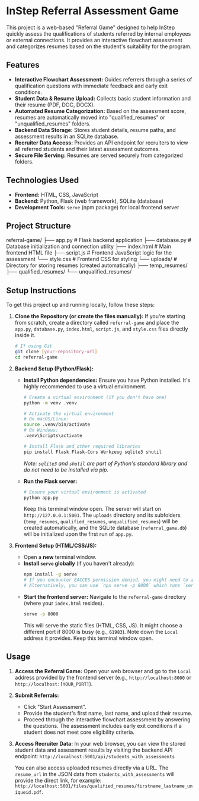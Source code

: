 # InStep Referral Assessment Game

This project is a web-based "Referral Game" designed to help InStep quickly assess the qualifications of students referred by internal employees or external connections. It provides an interactive flowchart assessment and categorizes resumes based on the student's suitability for the program.

## Features

* **Interactive Flowchart Assessment:** Guides referrers through a series of qualification questions with immediate feedback and early exit conditions.
* **Student Data & Resume Upload:** Collects basic student information and their resume (PDF, DOC, DOCX).
* **Automated Resume Categorization:** Based on the assessment score, resumes are automatically moved into "qualified_resumes" or "unqualified_resumes" folders.
* **Backend Data Storage:** Stores student details, resume paths, and assessment results in an SQLite database.
* **Recruiter Data Access:** Provides an API endpoint for recruiters to view all referred students and their latest assessment outcomes.
* **Secure File Serving:** Resumes are served securely from categorized folders.

## Technologies Used

* **Frontend:** HTML, CSS, JavaScript
* **Backend:** Python, Flask (web framework), SQLite (database)
* **Development Tools:** `serve` (npm package) for local frontend server

## Project Structure

referral-game/
├── app.py                # Flask backend application
├── database.py           # Database initialization and connection utility
├── index.html            # Main frontend HTML file
├── script.js             # Frontend JavaScript logic for the assessment
└── style.css             # Frontend CSS for styling
└── uploads/              # Directory for storing resumes (created automatically)
├── temp_resumes/
├── qualified_resumes/
└── unqualified_resumes/


## Setup Instructions

To get this project up and running locally, follow these steps:

1.  **Clone the Repository (or create the files manually):**
    If you're starting from scratch, create a directory called `referral-game` and place the `app.py`, `database.py`, `index.html`, `script.js`, and `style.css` files directly inside it.

    ```bash
    # If using Git
    git clone [your-repository-url]
    cd referral-game
    ```

2.  **Backend Setup (Python/Flask):**

    * **Install Python dependencies:** Ensure you have Python installed. It's highly recommended to use a virtual environment.
        ```bash
        # Create a virtual environment (if you don't have one)
        python -m venv .venv

        # Activate the virtual environment
        # On macOS/Linux:
        source .venv/bin/activate
        # On Windows:
        .venv\Scripts\activate

        # Install Flask and other required libraries
        pip install Flask Flask-Cors Werkzeug sqlite3 shutil
        ```
        *Note: `sqlite3` and `shutil` are part of Python's standard library and do not need to be installed via pip.*

    * **Run the Flask server:**
        ```bash
        # Ensure your virtual environment is activated
        python app.py
        ```
        Keep this terminal window open. The server will start on `http://127.0.0.1:5001`. The `uploads` directory and its subfolders (`temp_resumes`, `qualified_resumes`, `unqualified_resumes`) will be created automatically, and the SQLite database (`referral_game.db`) will be initialized upon the first run of `app.py`.

3.  **Frontend Setup (HTML/CSS/JS):**

    * Open a **new** terminal window.
    * **Install `serve` globally** (if you haven't already):
        ```bash
        npm install -g serve
        # If you encounter EACCES permission denied, you might need to adjust npm permissions or use `sudo npm install -g serve`.
        # Alternatively, you can use `npx serve -p 8000` which runs `serve` without a global install.
        ```
    * **Start the frontend server:**
        Navigate to the `referral-game` directory (where your `index.html` resides).
        ```bash
        serve -p 8000
        ```
        This will serve the static files (HTML, CSS, JS). It might choose a different port if 8000 is busy (e.g., `61983`). Note down the `Local` address it provides. Keep this terminal window open.

## Usage

1.  **Access the Referral Game:**
    Open your web browser and go to the `Local` address provided by the frontend server (e.g., `http://localhost:8000` or `http://localhost:[YOUR_PORT]`).

2.  **Submit Referrals:**
    * Click "Start Assessment".
    * Provide the student's first name, last name, and upload their resume.
    * Proceed through the interactive flowchart assessment by answering the questions. The assessment includes early exit conditions if a student does not meet core eligibility criteria.

3.  **Access Recruiter Data:**
    In your web browser, you can view the stored student data and assessment results by visiting the backend API endpoint:
    `http://localhost:5001/api/students_with_assessments`

    You can also access uploaded resumes directly via a URL. The `resume_url` in the JSON data from `students_with_assessments` will provide the direct link, for example: `http://localhost:5001/files/qualified_resumes/firstname_lastname_uniqueid.pdf`.